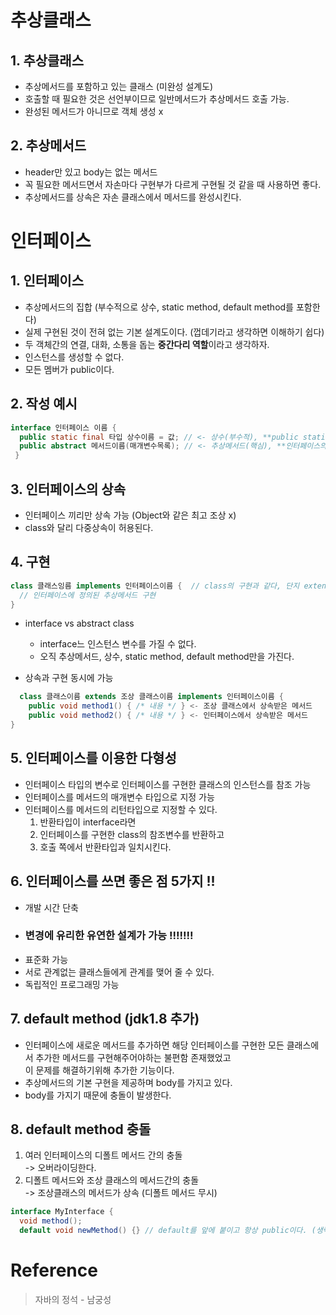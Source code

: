 # 추상클래스

## 1. 추상클래스
- 추상메서드를 포함하고 있는 클래스 (미완성 설계도)
- 호출할 때 필요한 것은 선언부이므로 일반메서드가 추상메서드 호출 가능.
- 완성된 메서드가 아니므로 객체 생성 x

## 2. 추상메서드
- header만 있고 body는 없는 메서드
- 꼭 필요한 메서드면서 자손마다 구현부가 다르게 구현될 것 같을 때 사용하면 좋다.
- 추상메서드를 상속은 자손 클래스에서 메서드를 완성시킨다.

# 인터페이스

## 1. 인터페이스
- 추상메서드의 집합 (부수적으로 상수, static method, default method를 포함한다)
- 실제 구현된 것이 전혀 없는 기본 설계도이다. (껍데기라고 생각하면 이해하기 쉽다)
- 두 객체간의 연결, 대화, 소통을 돕는 **중간다리 역할**이라고 생각하자.
- 인스턴스를 생성할 수 없다.
- 모든 멤버가 public이다.

## 2. 작성 예시
```java
interface 인터페이스 이름 {
  public static final 타입 상수이름 = 값; // <- 상수(부수적), **public static final은 항상동일!!(생략 가능)**
  public abstract 메서드이름(매개변수목록); // <- 추상메서드(핵심), **인터페이스의 모든메서드느 public abstract이므로 항상동일!!(생략가능)**
 }
```

## 3. 인터페이스의 상속
- 인터페이스 끼리만 상속 가능 (Object와 같은 최고 조상 x)
- class와 달리 다중상속이 허용된다.

## 4. 구현
```java
class 클래스잉름 implements 인터페이스이름 {  // class의 구현과 같다, 단지 extends냐 implements냐의 차이)
  // 인터페이스에 정의된 추상메서드 구현
}
```
- interface vs abstract class
  + interface느 인스턴스 변수를 가질 수 없다.
  + 오직 추상메서드, 상수, static method, default method만을 가진다.

- 상속과 구현 동시에 가능
```java
  class 클래스이름 extends 조상 클래스이름 implements 인터페이스이름 {
    public void method1() { /* 내용 */ } <- 조상 클래스에서 상속받은 메서드
    public void method2() { /* 내용 */ } <- 인터페이스에서 상속받은 메서드
}
```

## 5. 인터페이스를 이용한 다형성
- 인터페이스 타입의 변수로 인터페이스를 구현한 클래스의 인스턴스를 참조 가능
- 인터페이스를 메서드의 매개변수 타입으로 지정 가능
- 인터페이스를 메서드의 리턴타입으로 지정할 수 있다.   
  1. 반환타입이 interface라면
  2. 인터페이스를 구현한 class의 참조변수를 반환하고
  3. 호출 쪽에서 반환타입과 일치시킨다.

## 6. 인터페이스를 쓰면 좋은 점 5가지 !!
- 개발 시간 단축
- ### **변경에 유리한 유연한 설계가 가능 !!!!!!!** 
- 표준화 가능
- 서로 관계없는 클래스들에게 관계를 맺어 줄 수 있다.
- 독립적인 프로그래밍 가능


## 7. default method (jdk1.8 추가)
- 인터페이스에 새로운 메서드를 추가하면 해당 인터페이스를 구현한 모든 클래스에서 추가한 메서드를 구현해주어야하는 불편함 존재했었고   
이 문제를 해결하기위해 추가한 기능이다.
- 추상메서드의 기본 구현을 제공하며 body를 가지고 있다.
- body를 가지기 때문에 충돌이 발생한다.  

## 8. default method 충돌
1. 여러 인터페이스의 디폴트 메서드 간의 충돌   
-> 오버라이딩한다.   
2. 디폴트 메서드와 조상 클래스의 메서드간의 충돌   
-> 조상클래스의 메서드가 상속 (디폴트 메서드 무시)
```java
interface MyInterface {
  void method();
  default void newMethod() {} // default를 앞에 붙이고 항상 public이다. (생략 가능)
```
# Reference
> 자바의 정석 - 남궁성
